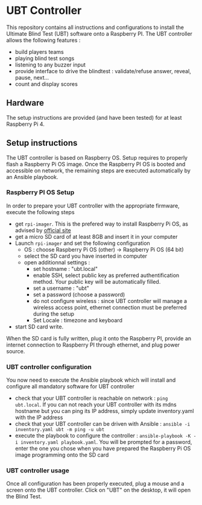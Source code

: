 # UBT Controller

This repository contains all instructions and configurations to install the Ultimate Blind Test (UBT) software onto a Raspberry PI. The UBT controller allows the following features :
* build players teams
* playing blind test songs
* listening to any buzzer input
* provide interface to drive the blindtest : validate/refuse answer, reveal, pause, next...
* count and display scores

## Hardware
The setup instructions are provided (and have been tested) for at least Raspberry Pi 4.

## Setup instructions

The UBT controller is based on Raspberry OS. Setup requires to properly flash a Raspberry Pi OS image. Once the Raspberry PI OS is booted and accessible on network, the remaining steps are executed automatically by an Ansible playbook.

### Raspberry PI OS Setup

In order to prepare your UBT controller with the appropriate firmware, execute the following steps
* get `rpi-imager`. This is the prefered way to install Raspberry Pi OS, as advised by [official site](https://www.raspberrypi.com/software/)
* get a micro SD card of at least 8GB and insert it in your computer
* Launch `rpi-imager` and set the following configuration
    * OS : choose Raspberry Pi OS (other) -> Raspberry Pi OS (64 bit)
    * select the SD card you have inserted in computer
    * open additionnal settings :
        * set hostname : "ubt.local"
        * enable SSH, select public key as preferred authentification method. Your public key will be automatically filled. 
        * set a username : "ubt"
        * set a password (choose a password)
        * do not configure wireless : since UBT controller will manage a wireless access point, ethernet connection must be preferred during the setup
        * Set Locale : timezone and keyboard
* start SD card write.

When the SD card is fully written, plug it onto the Raspberry PI, provide an internet connection to Raspberry PI through ethernet, and plug power source.

### UBT controller configuration

You now need to execute the Ansible playbook which will install and configure all mandatory software for UBT controller

* check that your UBT controller is reachable on network : `ping ubt.local`. If you can not reach your UBT controller with its mdns hostname but you can ping its IP address, simply update inventory.yaml with the IP address
* check that your UBT controller can be driven with Ansible : `ansible -i inventory.yaml ubt -m ping -u ubt`
* execute the playbook to configure the controller : `ansible-playbook -K -i inventory.yaml playbook.yaml`. You will be prompted for a password, enter the one you chose when you have prepared the Raspberry Pi OS image programming onto the SD card

### UBT controller usage

Once all configuration has been properly executed, plug a mouse and a screen onto the UBT controller. Click on "UBT" on the desktop, it will open the Blind Test.